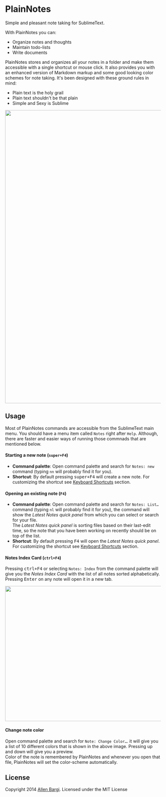 
# PlainNotes
Simple and pleasant note taking for SublimeText.

With PlainNotes you can:
- Organize notes and thoughts
- Maintain todo-lists
- Write documents

PlainNotes stores and organizes all your notes in a folder and make them accessible with a single shortcut or mouse click.
It also provides you with an enhanced version of Markdown markup and some good looking color schemes for note taking.
It's been designed with these ground rules in mind:
- Plain text is the holy grail
- Plain text shouldn't be that plain
- Simple and Sexy is Sublime

<p align="center">
<img src="http://cl.ly/image/1b2H1a1c1A1c/plainNotes-ss.png" width="600" height="948"> 
</p>

## Usage
Most of PlainNotes commands are accessible from the SublimeText main menu. You should have a menu item called `Notes` right after `Help`. Although, there are faster and easier ways of running those commnads that are mentioned below.

#### Starting a new note (`super+F4`)
- **Command palette**: Open command palette and search for `Notes: new` command (typing `nn` will probably find it for you).
- **Shortcut**: By default pressing <kbd>super+F4</kbd> will create a new note. For customizing the shortcut see [Keyboard Shortcuts]() section.  

#### Opening an existing note (`F4`)
- **Command palette**: Open command palette and search for `Notes: List…` command (typing `nl` will probably find it for you), the command will show the *Latest Notes quick panel* from which you can select or search for your file.   
The *Latest Notes quick panel* is sorting files based on their last-edit time, so the note that you have been working on recently should be on top of the list. 
- **Shortcut**: By default pressing <kbd>F4</kbd> will open the *Latest Notes quick panel*. For customizing the shortcut see [Keyboard Shortcuts]() section.

#### Notes Index Card (`ctrl+F4`)
Pressing <kbd>ctrl+F4</kbd> or selecting `Notes: Index` from the command palette will give you the *Notes Index Card* with the list of all notes sorted alphabetically.  
Pressing <kbd>Enter</kbd> on any note will open it in a new tab.

<p align="center">
<img src="http://cl.ly/image/1u0o1x0a2J3c/plainnotes-index.png" width="515" height="437">
</p>

 
#### Change note color
Open command palette and search for `Note: Change Color…`. it will give you a list of 10 different colors that is shown in the above image. Pressing up and down will give you a preview.  
Color of the note is remembered by PlainNotes and whenever you open that file, PlainNotes will set the color-scheme automatically.

## License

Copyright 2014 [Allen Bargi](https://twitter.com/aziz). Licensed under the MIT License

